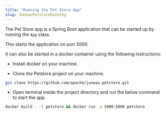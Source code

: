 ```yaml
---
title: "Running the Pet Store App"
slug: JuneauPetstoreRunning
---
```


The Pet Store app is a Spring Boot application that can be started up by running the `App` class.

This starts the application on port 5000.

It can also be started in a docker container using the following instructions:

- Install docker on your machine.

- Clone the Petstore project on your machine.

```bash
git clone https://github.com/apache/juneau-petstore.git
```

- Open terminal inside the project directory and run the below command to start the app.

```bash
docker build . -t petstore && docker run -p 5000:5000 petstore
```

